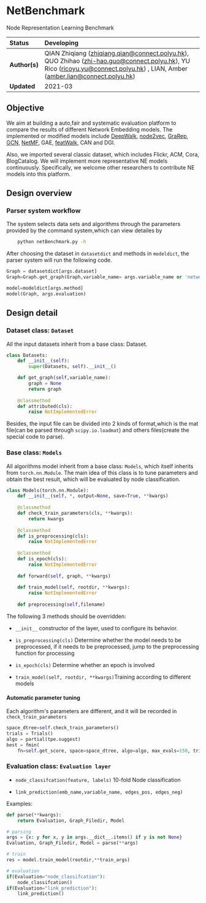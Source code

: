 # NetBenchmark
Node Representation Learning Benchmark


| Status        | Developing      |
:-------------- |:---------------------------------------------------- |
| **Author(s)** | QIAN Zhiqiang (zhiqiang.qian@connect.polyu.hk), QUO Zhihao (zhi-hao.guo@connect.polyu.hk), YU Rico (ricoyu.yu@connect.polyu.hk) , LIAN, Amber (amber.lian@connect.polyu.hk) |
| **Updated**   | 2021-03                                           |


## Objective

We aim at building a auto,fair and systematic evaluation platform to compare the results of different Network Embedding models. 
The implemented or modified models include [DeepWalk](https://github.com/phanein/deepwalk),  [node2vec](https://github.com/aditya-grover/node2vec), 
[GraRep](https://github.com/ShelsonCao/GraRep), 
[GCN](https://github.com/tkipf/gcn), [NetMF](https://github.com/xptree/NetMF), GAE, [featWalk](https://github.com/xhuang31/FeatWalk_AAAI19), CAN and DGI.

Also, we imported several classic dataset, which includes Flickr, ACM, Cora, BlogCatalog.
We will implement more representative NE models continuously. 
Specifically, we welcome other researchers to contribute NE models into this platform.


## Design overview

### Parser system workflow

The system selects data sets and algorithms through the parameters provided by the command system,which can view detailes by
```bash
    python netBenchmark.py -h
```

After choosing the dataset in `datasetdict` and methods in `modeldict`, the parser system will run the following code.

```python
Graph = datasetdict[args.dataset]
Graph=Graph.get_graph(Graph,variable_name= args.variable_name or 'network' )

model=modeldict[args.method]
model(Graph, args.evaluation)
```



## Design detail

### Dataset class: `Dataset`

All the input datasets inherit from a base class: Dataset.

```python
class Datasets:
    def __init__(self):
        super(Datasets, self).__init__()

    def get_graph(self,variable_name):
        graph = None
        return graph
    
    @classmethod
    def attributed(cls):
        raise NotImplementedError
```
Besides, the input file can be divided into 2 kinds of format,which is the mat file(can be parsed through `scipy.io.loadmat`) and others files(create the special code to parse).

### Base class: `Models`
All algorithms model inherit from a base class: `Models`, which itself inherits from `torch.nn.Module`.
The main idea of this class is to tune parameters and obtain the best result, which will be evaluated by node classification.

```python
class Models(torch.nn.Module):
    def __init__(self, *, output=None, save=True, **kwargs)
    
    @classmethod
    def check_train_parameters(cls, **kwargs):
        return kwargs
    
    @classmethod
    def is_preprocessing(cls):
        raise NotImplementedError
    
    @classmethod
    def is_epoch(cls):
        raise NotImplementedError
    
    def forward(self, graph, **kwargs)
    
    def train_model(self, rootdir, **kwargs):
        raise NotImplementedError
    
    def preprocessing(self,filename)
```
The following 3 methods should be overridden:

- `__init__` constructor of the layer, used to configure its behavior.

- `is_preprocessing(cls)` Determine whether the model needs to be preprocessed, if it needs to be preprocessed, jump to the preprocessing function for processing

- `is_epoch(cls)` Determine whether an epoch is involved

- `train_model(self, rootdir, **kwargs)`Training according to different models

#### Automatic parameter tuning
Each algorithm's parameters are different, and it will be recorded in `check_train_parameters`
```python
space_dtree=self.check_train_parameters()
trials = Trials()
algo = partial(tpe.suggest)
best = fmin(
    fn=self.get_score, space=space_dtree, algo=algo, max_evals=150, trials=trials)
```

### Evaluation class: `Evaluation layer`

- `node_classifcation(feature, labels)` 10-fold Node classification

- `link_prediction(emb_name,variable_name, edges_pos, edges_neg)`

Examples:
```python
def parse(**kwargs):
    return Evaluation, Graph_Filedir, Model

# parsing
args = {x: y for x, y in args.__dict__.items() if y is not None}
Evaluation, Graph_Filedir, Model = parse(**args)

# train
res = model.train_model(rootdir,**train_args)

# evaluation
if(Evaluation="node_classifcation"):
    node_classifcation()
if(Evaluation="link_prediction"):
    link_prediction()
```